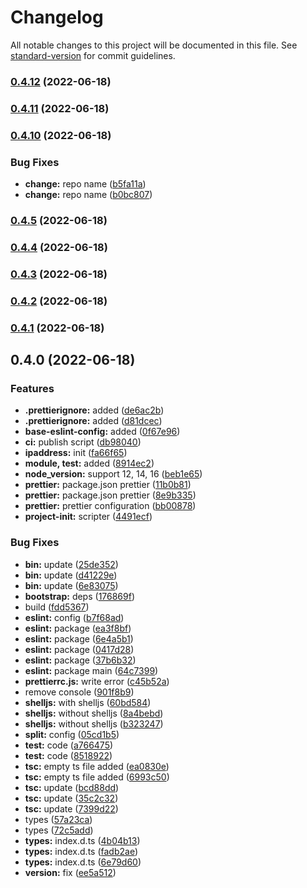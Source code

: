 # Changelog

All notable changes to this project will be documented in this file. See [standard-version](https://github.com/conventional-changelog/standard-version) for commit guidelines.

### [0.4.12](https://github.com/eunchurn/packages/compare/v0.4.11...v0.4.12) (2022-06-18)

### [0.4.11](https://github.com/eunchurn/packages/compare/v0.4.10...v0.4.11) (2022-06-18)

### [0.4.10](https://github.com/eunchurn/packages/compare/v0.4.8...v0.4.10) (2022-06-18)


### Bug Fixes

* **change:** repo name ([b5fa11a](https://github.com/eunchurn/packages/commit/b5fa11ab850b2dc44724ca1c749bf6306d700343))
* **change:** repo name ([b0bc807](https://github.com/eunchurn/packages/commit/b0bc807ce5351bdf24893ec6127f1d21879167cb))

### [0.4.5](https://github.com/eunchurn/packages/compare/v0.4.4...v0.4.5) (2022-06-18)

### [0.4.4](https://github.com/eunchurn/packages/compare/v0.4.3...v0.4.4) (2022-06-18)

### [0.4.3](https://github.com/eunchurn/packages/compare/v0.4.2...v0.4.3) (2022-06-18)

### [0.4.2](https://github.com/eunchurn/packages/compare/v0.4.1...v0.4.2) (2022-06-18)

### [0.4.1](https://github.com/eunchurn/packages/compare/v0.4.0...v0.4.1) (2022-06-18)

## 0.4.0 (2022-06-18)

### Features

- **.prettierignore:** added ([de6ac2b](https://github.com/eunchurn/packages/commit/de6ac2b976489b34dbf8075559c9c8a12642cf88))
- **.prettierignore:** added ([d81dcec](https://github.com/eunchurn/packages/commit/d81dcecda7cc2917de817d4460d52534e5cb518f))
- **base-eslint-config:** added ([0f67e96](https://github.com/eunchurn/packages/commit/0f67e9685a6b71ac80579d1bc9b2edc424b9cbdb))
- **ci:** publish script ([db98040](https://github.com/eunchurn/packages/commit/db980406648ef8d9ff88839e309754e1840acb11))
- **ipaddress:** init ([fa66f65](https://github.com/eunchurn/packages/commit/fa66f65d164de63d8cf7308d1ce9bb5950d49751))
- **module, test:** added ([8914ec2](https://github.com/eunchurn/packages/commit/8914ec2dda49afa26177a53277c1e0ed7c826948))
- **node_version:** support 12, 14, 16 ([beb1e65](https://github.com/eunchurn/packages/commit/beb1e65e0d2a86041bb4b4092ce25f79e4772aa3))
- **prettier:** package.json prettier ([11b0b81](https://github.com/eunchurn/packages/commit/11b0b816d4baf5fc0cf1c8b7f1628ba150f08b0a))
- **prettier:** package.json prettier ([8e9b335](https://github.com/eunchurn/packages/commit/8e9b335c072d7bf262a4df1849f21f77c0d7e8c4))
- **prettier:** prettier configuration ([bb00878](https://github.com/eunchurn/packages/commit/bb008780cae992881bb7bc8495b3c9111a2cd391))
- **project-init:** scripter ([4491ecf](https://github.com/eunchurn/packages/commit/4491ecf5cf524439768b80f92d39e6a1cd47a9cb))

### Bug Fixes

- **bin:** update ([25de352](https://github.com/eunchurn/packages/commit/25de35298eb6edcf3f27095dc3f008357d8544df))
- **bin:** update ([d41229e](https://github.com/eunchurn/packages/commit/d41229ed0618832a756303c7871132c45b8d0013))
- **bin:** update ([6e83075](https://github.com/eunchurn/packages/commit/6e83075a2e51aaf8534485e9ec2f195ebca660b5))
- **bootstrap:** deps ([176869f](https://github.com/eunchurn/packages/commit/176869fd8e45985894b54ec32c3b01f0e10bcb15))
- build ([fdd5367](https://github.com/eunchurn/packages/commit/fdd5367de6ffc1b42fd97582b55c651620e9faf9))
- **eslint:** config ([b7f68ad](https://github.com/eunchurn/packages/commit/b7f68ade2bd1c803e16a0d751c01c24817026bfe))
- **eslint:** package ([ea3f8bf](https://github.com/eunchurn/packages/commit/ea3f8bf503f897cf42fa48cd004a574275582a02))
- **eslint:** package ([6e4a5b1](https://github.com/eunchurn/packages/commit/6e4a5b1ad21d4740865239710a28c2e2723a8f77))
- **eslint:** package ([0417d28](https://github.com/eunchurn/packages/commit/0417d28099a26bb531678e6c5b5d22111bd07693))
- **eslint:** package ([37b6b32](https://github.com/eunchurn/packages/commit/37b6b32132c845ed3776ef8548252b060ef547ef))
- **eslint:** package main ([64c7399](https://github.com/eunchurn/packages/commit/64c73994cd877f58b82bf139114f74d5ca2f0ef3))
- **prettierrc.js:** write error ([c45b52a](https://github.com/eunchurn/packages/commit/c45b52a20ebad590ff3ed622e3c8f7910f3b3f0d))
- remove console ([901f8b9](https://github.com/eunchurn/packages/commit/901f8b91493400ca1d6ac713ad796a9c6efbe38e))
- **shelljs:** with shelljs ([60bd584](https://github.com/eunchurn/packages/commit/60bd58463df79d979df28e8bde3f1bfc38c64bfc))
- **shelljs:** without shelljs ([8a4bebd](https://github.com/eunchurn/packages/commit/8a4bebddf6f566a8a49fa30887af9a21b595539c))
- **shelljs:** without shelljs ([b323247](https://github.com/eunchurn/packages/commit/b32324702ee580b692c6db692c0f63bf19db0124))
- **split:** config ([05cd1b5](https://github.com/eunchurn/packages/commit/05cd1b5ff9ca707b00e76298a50e3f450478c406))
- **test:** code ([a766475](https://github.com/eunchurn/packages/commit/a766475596ab26911dc60efa3c073e0f577fc84c))
- **test:** code ([8518922](https://github.com/eunchurn/packages/commit/8518922a9965bff6c770afd03e9fdc4a762401e5))
- **tsc:** empty ts file added ([ea0830e](https://github.com/eunchurn/packages/commit/ea0830e377e7f0a430e2bd9dbfb7784c39873231))
- **tsc:** empty ts file added ([6993c50](https://github.com/eunchurn/packages/commit/6993c50ff31d14ff9f3e44e46b3dffbfc4a32b1b))
- **tsc:** update ([bcd88dd](https://github.com/eunchurn/packages/commit/bcd88dde2ca4b90788a0c9d288e841f5adae9a15))
- **tsc:** update ([35c2c32](https://github.com/eunchurn/packages/commit/35c2c32d7b1250b94a75c6e2779dc5b479e0baf8))
- **tsc:** update ([7399d22](https://github.com/eunchurn/packages/commit/7399d22e0d5e2c7c02d7ae37ca2b6ffdbea8fc20))
- types ([57a23ca](https://github.com/eunchurn/packages/commit/57a23ca504392319b5b6003cf00401a2b44fd911))
- types ([72c5add](https://github.com/eunchurn/packages/commit/72c5add1e7d122e9ceeae02f38015e9ee720e176))
- **types:** index.d.ts ([4b04b13](https://github.com/eunchurn/packages/commit/4b04b13b834bce9f75503491b96f019f3844bc6a))
- **types:** index.d.ts ([fadb2ae](https://github.com/eunchurn/packages/commit/fadb2ae3ea84f79094705ac6fcb1e3dc742b9c07))
- **types:** index.d.ts ([6e79d60](https://github.com/eunchurn/packages/commit/6e79d60a3b5c63289f9ee6ddda47c7765e263ffc))
- **version:** fix ([ee5a512](https://github.com/eunchurn/packages/commit/ee5a5125b05ec3a3eee2cc66c967e34a21c42a00))
